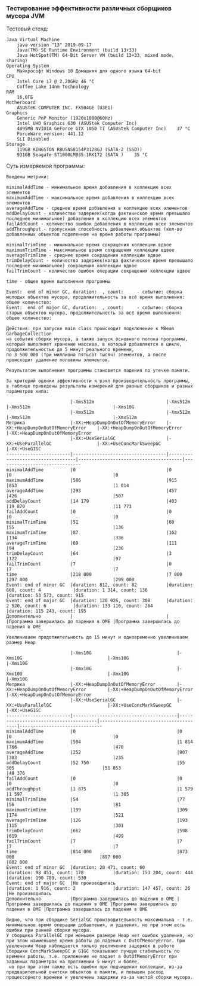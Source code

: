 ### Тестирование эффективности различных сборщиков мусора JVM

Тестовый стенд:

    Java Virtual Machine
        java version "13" 2019-09-17
        Java(TM) SE Runtime Environment (build 13+33)
        Java HotSpot(TM) 64-Bit Server VM (build 13+33, mixed mode, sharing)
    Operating System
        Майкрософт Windows 10 Домашняя для одного языка 64-bit
    CPU
        Intel Core i7 @ 2.20GHz	46 °C
        Coffee Lake 14nm Technology
    RAM
        16,0ГБ
    Motherboard
        ASUSTeK COMPUTER INC. FX504GE (U3E1)
    Graphics
        Generic PnP Monitor (1920x1080@60Hz)
        Intel UHD Graphics 630 (ASUStek Computer Inc)
        4095MB NVIDIA GeForce GTX 1050 Ti (ASUStek Computer Inc)	37 °C
        ForceWare version: 441.12
        SLI Disabled
    Storage
        119GB KINGSTON RBUSNS8154P3128GJ (SATA-2 (SSD))
        931GB Seagate ST1000LM035-1RK172 (SATA )	35 °C

Суть измеряемой программы:
    
    Введены метрики:
    
    minimalAddTime - минимальное время добавления в коллекцию всех элементов
    maximumAddTime - максимальное время добавления в коллекцию всех элементов
    averageAddTime - среднее время добавления в коллекцию всех элементов
    addDelayCount - количество задержек(когда фактическое время превышало последнее минимальное) добавления в коллекцию всех элементов
    failAddCount - количество ошибок добавления в коллекцию всех элементов
    addThroughput - пропускная способность добавления объектов (кол-во добавленных объектов поделенное на время работы программы)
    
    minimalTrimTime - минимальное время сокращения коллекции вдвое
    maximumTrimTime - максимальное время сокращения коллекции вдвое
    averageTrimTime - среднее время сокращения коллекции вдвое
    trimDelayCount - количество задержек(когда фактическое время превышало последнее минимальное) сокращения коллекции вдвое
    failTrimCount - количество ошибок операции сокращения коллекции вдвое
    
    time - общее время выполнения программы
    
    Event:	end of minor GC, duration:	, count:	 - событие: сборка молодых объектов мусора, продолжительность за всё время выполнения: общее количество:
    Event:	end of major GC, duration:	, count:	 - событие: сборка старых объектов мусора, продолжительность за всё время выполнения: общее количество:
    
    Действия: при запуске main class происходит подключение к MBean GarbageCollection
    на события cборки мусора, а также запуск основного потока программы, 
    который выполняет хранение массива, в который добавляются в цикле, продолжительностью до 5 минут реального времени,
    по 3 500 000 (три миллиона пятьсот тысяч) элементов, а после происходит удаление половины элементов.
    
    Результатом выполнения программы становится падения по утечке памяти.
    
    За критерий оценки эффективности я взял производительность программы, 
    в таблице приведены результаты измерений для разных сборщиков и разных параметров хипа:
    
                            |-Xms512m                           |-Xms512m                           |-Xms512m                               |-Xms10G
                            |-Xmx512m                           |-Xmx512m                           |-Xmx512m                               |-Xmx512m
    Метрика                 |-XX:+HeapDumpOnOutOfMemoryError    |-XX:+HeapDumpOnOutOfMemoryError    |-XX:+HeapDumpOnOutOfMemoryError        |-XX:+HeapDumpOnOutOfMemoryError
                            |-XX:+UseSerialGC                   |-XX:+UseParallelGC                 |-XX:+UseConcMarkSweepGC                |-XX:+UseG1GC
    ------------------------|-----------------------------------|-----------------------------------|---------------------------------------|-------------------------------
    minimalAddTime          |0                                  |0                                  |0                                      |0
    maximumAddTime          |586                                |915                                |853                                    |1 014
    averageAddTime          |293                                |457                                |426                                    |507
    addDelayCount           |14 179                             |403                                |19 870                                 |11 773
    failAddCount            |0                                  |0                                  |0                                      |0
    minimalTrimTime         |51                                 |60                                 |55                                     |136
    maximumTrimTime         |87                                 |162                                |134                                    |336
    averageTrimTime         |69                                 |111                                |94                                     |236
    trimDelayCount          |64                                 |3                                  |122                                    |97
    failTrimCount           |7                                  |0                                  |7                                      |7
    time                    |218 000                            |7 000                              |297 000                                |299 000
    Event: end of minor GC  |duration: 812, count: 82           |duration: 660, count: 4            |duration: 1 314, count: 136            |duration: 53 573, count: 915
    Event: end of major GC  |duration: 120 926, count: 308      |duration: 2 520, count: 6          |duration: 133 116, count: 264          |duration: 115 243, count: 195
    Дополнительно           |                                   |                                   |Программа завершилась до падения в OME |Программа завершилась до падения в OME
    
    Увеличиваем продолжительность до 15 минут и одновременно увеличиваем размер Heap 
    
                            |-Xms10G                                |-Xms10G                                |-Xms10G                                |-Xms10G
                            |-Xmx10G                                |-Xmx10G                                |-Xmx10G                                |-Xmx10G
    Метрика                 |-XX:+HeapDumpOnOutOfMemoryError        |-XX:+HeapDumpOnOutOfMemoryError        |-XX:+HeapDumpOnOutOfMemoryError        |-XX:+HeapDumpOnOutOfMemoryError
                            |-XX:+UseSerialGC                       |-XX:+UseParallelGC                     |-XX:+UseConcMarkSweepGC                |-XX:+UseG1GC
    ------------------------|---------------------------------------|---------------------------------------|---------------------------------------|-------------------------------
    minimalAddTime          |0                                      |0                                      |0                                      |0
    maximumAddTime          |504                                    |1 814                                  |766                                    |470
    averageAddTime          |252                                    |907                                    |383                                    |235
    addDelayCount           |52 750                                 |55 305                                 |51 853                                 |48 376
    failAddCount            |0                                      |0                                      |0                                      |0
    addThroughput           |1 875                                  |1 579                                  |1 597                                  |1 305
    minimalTrimTime         |54                                     |77                                     |56                                     |81
    maximumTrimTime         |199                                    |309                                    |174                                    |521
    averageTrimTime         |126                                    |193                                    |115                                    |301
    trimDelayCount          |662                                    |598                                    |619                                    |499
    failTrimCount           |7                                      |7                                      |7                                      |7
    time                    |814 000                                |873 000                                |897 000                                |882 000
    Event: end of minor GC  |duration: 20 471, count: 60            |duration: 98 451, count: 178           |duration: 153 204, count: 444          |duration: 190 789, count: 530
    Event: end of major GC  |Не производилась                       |duration: 1 916, count: 2              |duration: 147 457, count: 26           |Не производилась 
    Дополнительно           |Программа завершилась до падения в OME |Программа завершилась до падения в OME |Программа завершилась до падения в OME |Программа завершилась до падения в OME
    
    Видно, что при сборщике SerialGC производительность максимальна - т.е. минимальное время операции добавления, и удаления, но при этом есть ошибки при ранней сборки мусора.
    У сборщика ParallelGC при меньшем размере Heap нет ошибок удаления, но при этом наименьшее время работы до падения с OutOfMemoryError. При увелечении Heap наблюдается только увеличение задержек в работе
    Сборщики ConcMarkSweepGC и G1GC показывают лучшую стабильность по времени работы, т.е. приложение не падает в OutOfMemoryError при заданных параметрах на протяжении 5 минут и более,
     но при при этом также есть ошибки при подчищении коллекции, из-за предварительной очитски объектов в памяти, и повышен расход процессорного времени и увелечены задержки из-за частой сборки мусора.